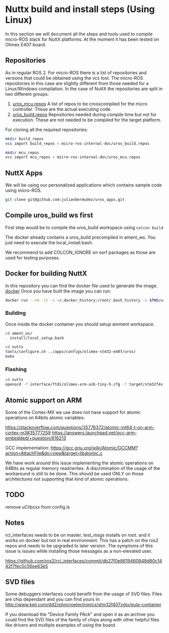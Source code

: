# Nuttx build and install steps (Using Linux)

In this section we will document all the steps and tools used to compile micro-ROS stack for NuttX platforms.
At the moment it has been tested on Olimex E407 board.

## Repositories

As in regular ROS 2. For micro-ROS there is a list of repositories and versions that could be obtained using the vcs tool.
The micro-ROS repositories in this case are slightly different from those needed for a Linux/Windows compilation.
In the case of NuttX the repositories are split in two different groups:

1. [uros_mcu.repos](repos/mcu/uros_mcu.repos) A list of repos to be crosscompiled for the micro controller. These are the actual executing code.
1. [uros_build.repos](repos/mcu/uros_build.repos) Repositories needed during compile time but not for execution. These are not needed to be compiled for the target platform.

For cloning all the required repositories:

```zsh
mkdir build_repos
vcs import build_repos < micro-ros-internal-doc/uros_build.repos
```

```zsh
mkdir mcu_repos
vcs import mcu_repos < micro-ros-internal-doc/uros_mcu.repos
```

## NuttX Apps

We will be using our personalized applications which contains sample code using micro-ROS.

```zsh
git clone git@github.com:julianbermudez/uros_apps.git
```

## Compile uros_build ws first

First step would be to compile the uros_build workspace using ```colcon build```

The docker already contains a uros_build precompiled in ament_ws. You just need to execute the local_install.bash.

We recommend to add COLCON_IGNORE on osrf packages as those are used for testing purposes.

## Docker for building NuttX

In this repository you can find the docker file used to generate the image. [docker](Dockerfile)
Once you have built the image you can run:

```bash
docker run --rm -it -v ~/.docker_history:/root/.bash_history -v $PWD/uros_apps:/root/apps -v $PWD/NuttX:/root/nuttx -v $PWD/uros_mcu:/root/ros2_ws/src --net=host -p 4444 -p 3333 -v /dev/bus/usb:/dev/bus/usb --privileged microros_nuttx
```

### Building

Once inside the docker container you should setup amment workspace.

```bash
cd ament_ws/
. install/local_setup.bash
```

```bash
cd nuttx
tools/configure.sh ../apps/configs/olimex-stm32-e407/uros/
make
```

### Flashing

```bash
cd nuttx
openocd -f interface/ftdi/olimex-arm-usb-tiny-h.cfg -f target/stm32f4x.cfg -c init -c "reset halt" -c "flash write_image erase nuttx.bin 0x08000000"
```

## Atomic support on ARM

Some of the Cortex-MX we use does not have support for atomic operations on 64bits atomic variables:

https://stackoverflow.com/questions/35776372/atomic-int64-t-on-arm-cortex-m3#35777259
https://answers.launchpad.net/gcc-arm-embedded/+question/616213

GCC implementation:
https://gcc.gnu.org/wiki/Atomic/GCCMM?action=AttachFile&do=view&target=libatomic.c

We have work around this issue implementing the atomic operations on 64Bits as regular memory read/writes.
A discrimination of the usage of the workaround is still to be done. This should be used ONLY on those architectures not supporting that kind of atomic operations.

## TODO

remove uClibcxx from config.ls

## Notes

rcl_interfaces needs to be on master, test_msgs installs on root. and it works on docker but not in real environment.
This has a patch on the ros2 repos and needs to be upgraded to later version.
The symptoms of this issue is issues while installing those messages as a non-elevated user.

https://github.com/ros2/rcl_interfaces/commit/db27f0e8619460848d80c1442f7fec0c56ee63e5

## SVD files

Some debuggers interfaces could benefit from the usage of SVD files.
Files are chip dependant and you can find yours in:
http://www.keil.com/dd2/stmicroelectronics/stm32f407zgtx/eula-container

If you download the "Device Family PAck" and open it as an archive you could find the SVD files of the family of chips along with other helpful files like drivers and multiple examples of using the board.